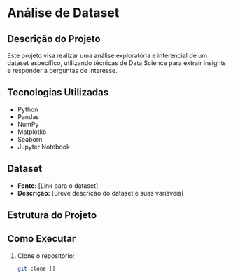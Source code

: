 # Análise de Dataset

## Descrição do Projeto
Este projeto visa realizar uma análise exploratória e inferencial de um dataset específico, utilizando técnicas de Data Science para extrair insights e responder a perguntas de interesse.

## Tecnologias Utilizadas
- Python
- Pandas
- NumPy
- Matplotlib
- Seaborn
- Jupyter Notebook

## Dataset
- **Fonte:** [Link para o dataset]
- **Descrição:** [Breve descrição do dataset e suas variáveis]

## Estrutura do Projeto



## Como Executar
1. Clone o repositório:
   ```bash
   git clone []
